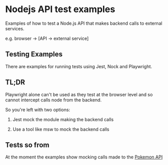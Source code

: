# Nodejs API test examples

Examples of how to test a Node.js API that makes backend calls to external services.

e.g. browser -> [API -> external service]

## Testing Examples

There are examples for running tests using Jest, Nock and Playwright.

## TL;DR

Playwright alone can't be used as they test at the browser level and so cannot intercept calls node from the backend.

So you're left with two options:

1. Jest mock the module making the backend calls

2. Use a tool like msw to mock the backend calls

## Tests so from

At the moment the examples show mocking calls made to the [Pokemon API](https://pokeapi.co/)
